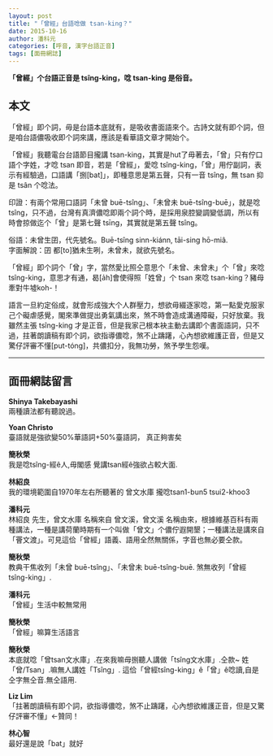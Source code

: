 ```yaml
---
layout: post
title: "「曾經」台語唸做 tsan-king？"
date: 2015-10-16
author: 潘科元
categories: [呼音, 漢字台語正音]
tags: [面冊網誌]
---
```


**「曾經」个台語正音是 tsîng-king，唸 tsan-king 是俗音。**

## 本文

「曾經」即个詞，毋是台語本底就有，是吸收書面語來个。古詩文就有即个詞，但是咱台語儂吸收即个詞來講，應該是看華語文章才開始个。

「曾經」我聽電台台語節目攏講 tsan-king，其實是hut了毋著去，「曾」只有佇口語个字姓，才唸 tsan 即音，若是「曾經」，愛唸 tsîng-king，「曾」用佇副詞，表示有經驗過，口語講「捌[bat]」，即種意思是第五聲，只有一音 tsîng，無 tsan 抑是 tsân 个唸法。

印證：有兩个常用口語詞「未曾 buē-tsîng」、「未曾未 buē-tsîng-buē」，就是唸 tsîng，只不過，台灣有真濟儂唸即兩个詞个時，是採用泉腔變調變低調，所以有時會掠做迄个「曾」是第七聲 tsīng，其實就是第五聲 tsîng。

俗語：未曾生囝，代先號名。Buē-tsîng sinn-kiánn, tāi-sing hō-miâ.  
字面解說：囝 都[to]猶未生咧，未曾未，就欲先號名。

「曾經」即个詞个「曾」字，當然愛比照仝意思个「未曾、未曾未」个「曾」來唸 tsîng-king，意思才有通，曷[a̍h]會使得照「姓曾」个 tsan 來唸 tsan-king？豬母牽對牛墟koh-！

語言一旦約定俗成，就會形成強大个人群壓力，想欲毋綴逐家唸，第一點愛克服家己个礙虐感覺，閣來準做提出勇氣講出來，煞不時會造成溝通障礙，只好放棄。我雖然主張 tsîng-king 才是正音，但是我家己根本袂主動去講即个書面語詞，只不過，拄著朗讀稿有即个詞，欲指導儂唸，煞不止躊躇，心內想欲維護正音，但是又驚仔評審不懂[put-tóng]，共儂扣分，我無功勞，煞予學生怨嘆。

---

## 面冊網誌留言

**Shinya Takebayashi**  
兩種讀法都有聽說過。

**Yoan Christo**  
臺語就是強欲變50%華語詞+50%臺語詞， 真正夠害矣

**簡秋榮**  
我是唸tsîng-經ê人,毋閣感 覺講tsan經ê強欲占較大面.

**林紹良**  
我的環境範圍自1970年左右所聽著的 曾文水庫 攏唸tsan1-bun5 tsui2-khoo3

**潘科元**  
林紹良 先生，曾文水庫 名稱來自 曾文溪，曾文溪 名稱由來，根據維基百科有兩種講法，一種是講荷蘭時期有一个叫做「曾文」个儂佇遐開墾；一種講法是講來自「罾文渡」。可見這佮「曾經」語義、語用全然無關係，字音也無必要仝款。

**簡秋榮**  
教典干焦收列「未曾 buē-tsîng」、「未曾未 buē-tsîng-buē.
煞無收列「曾經tsîng-king」.

**潘科元**  
「曾經」生活中較無常用

**簡秋榮**  
「曾經」嘛算生活語言

**簡秋榮**  
本底就唸「曾tsan文水庫」.在來我嘛毋捌聽人講做「tsîng文水庫」.仝款~ 姓「曾/Tsan」.嘛無人講姓「Tsîng」.
這佮「曾經tsîng-king」ê「曾」ê唸讀,自是仝字無仝音.無仝語用.

**Liz Lim**  
「拄著朗讀稿有即个詞，欲指導儂唸，煞不止躊躇，心內想欲維護正音，但是又驚仔評審不懂」←贊同！

**林心智**  
最好還是說「bat」就好
